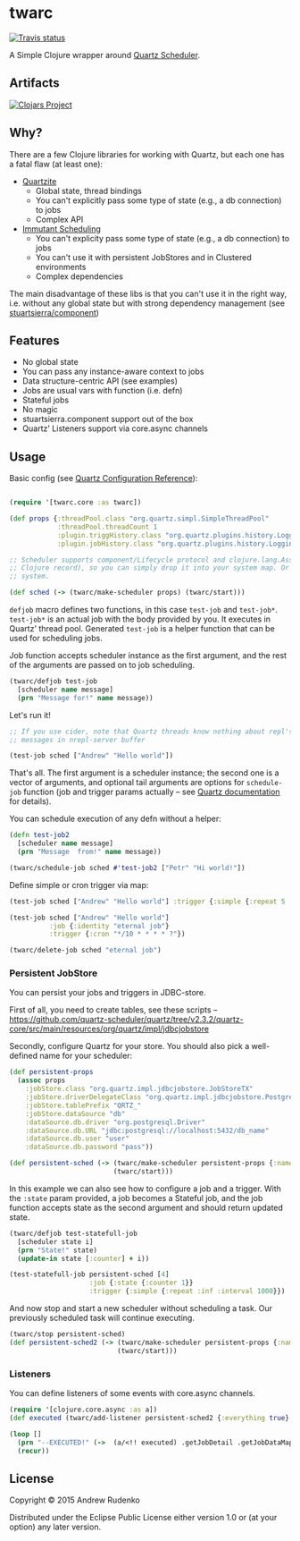 # twarc

[![Travis status](https://secure.travis-ci.org/prepor/twarc.png)](http://travis-ci.org/prepor/twarc)

A Simple Clojure wrapper around [Quartz Scheduler](http://www.quartz-scheduler.org/).

## Artifacts

[![Clojars Project](http://clojars.org/twarc/latest-version.svg)](http://clojars.org/twarc)

## Why?

There are a few Clojure libraries for working with Quartz, but each one has a fatal flaw (at least one):

* [Quartzite](http://clojurequartz.info/)
  * Global state, thread bindings
  * You can't explicitly pass some type of state (e.g., a db connection) to jobs
  * Complex API
* [Immutant Scheduling](https://github.com/immutant/immutant/tree/thedeuce/scheduling)
  * You can't explicity pass some type of state (e.g., a db connection) to jobs
  * You can't use it with persistent JobStores and in Clustered environments
  * Complex dependencies


The main disadvantage of these libs is that you can't use it in the right way, i.e. without any global state but with strong dependency management (see [stuartsierra/component](https://github.com/stuartsierra/component))

## Features

* No global state
* You can pass any instance-aware context to jobs
* Data structure-centric API (see examples)
* Jobs are usual vars with function (i.e. defn)
* Stateful jobs
* No magic
* stuartsierra.component support out of the box
* Quartz' Listeners support via core.async channels

## Usage

Basic config (see [Quartz Configuration Reference](http://quartz-scheduler.org/documentation/quartz-2.2.x/configuration/)):
```clojure

(require '[twarc.core :as twarc])

(def props {:threadPool.class "org.quartz.simpl.SimpleThreadPool"
            :threadPool.threadCount 1
            :plugin.triggHistory.class "org.quartz.plugins.history.LoggingTriggerHistoryPlugin"
            :plugin.jobHistory.class "org.quartz.plugins.history.LoggingJobHistoryPlugin"})

;; Scheduler supports component/Lifecycle protocol and clojure.lang.Associative (its
;; Clojure record), so you can simply drop it into your system map. Or use some other DI
;; system.

(def sched (-> (twarc/make-scheduler props) (twarc/start)))

```

`defjob` macro defines two functions, in this case `test-job` and `test-job*`. `test-job*` is an actual job with the body provided by you. It executes in Quartz' thread pool. Generated `test-job` is a helper function that can be used for scheduling jobs.

Job function accepts scheduler instance as the first argument, and the rest of the arguments are passed on to job scheduling.

```clojure
(twarc/defjob test-job
  [scheduler name message]
  (prn "Message for!" name message))
```

Let's run it!
```clojure
;; If you use cider, note that Quartz threads know nothing about repl's stdout. So keep an eye on
;; messages in nrepl-server buffer

(test-job sched ["Andrew" "Hello world"])
```

That's all. The first argument is a scheduler instance; the second one is a vector of arguments, and optional tail arguments are options for `schedule-job` function (job and trigger params actually – see [Quartz documentation](http://quartz-scheduler.org/documentation) for details).

You can schedule execution of any defn without a helper:

```clojure
(defn test-job2
  [scheduler name message]
  (prn "Message  from!" name message))

(twarc/schedule-job sched #'test-job2 ["Petr" "Hi world!"])
```

Define simple or cron trigger via map:

```clojure
(test-job sched ["Andrew" "Hello world"] :trigger {:simple {:repeat 5 :interval 1000}})

(test-job sched ["Andrew" "Hello world"]
          :job {:identity "eternal job"}
          :trigger {:cron "*/10 * * * * ?"})

(twarc/delete-job sched "eternal job")
```




### Persistent JobStore

You can persist your jobs and triggers in JDBC-store.

First of all, you need to create tables, see these scripts – https://github.com/quartz-scheduler/quartz/tree/v2.3.2/quartz-core/src/main/resources/org/quartz/impl/jdbcjobstore

Secondly, configure Quartz for your store. You should also pick a well-defined name for your scheduler:

```clojure
(def persistent-props
  (assoc props
    :jobStore.class "org.quartz.impl.jdbcjobstore.JobStoreTX"
    :jobStore.driverDelegateClass "org.quartz.impl.jdbcjobstore.PostgreSQLDelegate"
    :jobStore.tablePrefix "QRTZ_"
    :jobStore.dataSource "db"
    :dataSource.db.driver "org.postgresql.Driver"
    :dataSource.db.URL "jdbc:postgresql://localhost:5432/db_name"
    :dataSource.db.user "user"
    :dataSource.db.password "pass"))

(def persistent-sched (-> (twarc/make-scheduler persistent-props {:name "main-sched"})
                          (twarc/start)))
```

In this example we can also see how to configure a job and a trigger. With the `:state` param provided, a job becomes a Stateful job, and the job function accepts state as the second argument and should return updated state.

```clojure
(twarc/defjob test-statefull-job
  [scheduler state i]
  (prn "State!" state)
  (update-in state [:counter] + i))

(test-statefull-job persistent-sched [4]
                    :job {:state {:counter 1}}
                    :trigger {:simple {:repeat :inf :interval 1000}})

```

And now stop and start a new scheduler without scheduling a task. Our previously scheduled task will continue executing.

```clojure
(twarc/stop persistent-sched)
(def persistent-sched2 (-> (twarc/make-scheduler persistent-props {:name "main-sched"})
                           (twarc/start)))
```

### Listeners

You can define listeners of some events with core.async channels.

```clojure
(require '[clojure.core.async :as a])
(def executed (twarc/add-listener persistent-sched2 {:everything true} :was-executed))

(loop []
  (prn "--EXECUTED!" (->  (a/<!! executed) .getJobDetail .getJobDataMap (get "state")))
  (recur))
```

## License

Copyright © 2015 Andrew Rudenko

Distributed under the Eclipse Public License either version 1.0 or (at
your option) any later version.
